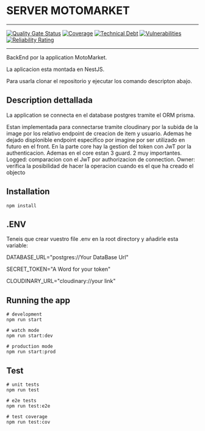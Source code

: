 # SERVER MOTOMARKET

---

[![Quality Gate Status](https://sonarcloud.io/api/project_badges/measure?project=Malethik_MotoMarket_Back&metric=alert_status)](https://sonarcloud.io/summary/new_code?id=Malethik_MotoMarket_Back)
[![Coverage](https://sonarcloud.io/api/project_badges/measure?project=Malethik_MotoMarket_Back&metric=coverage)](https://sonarcloud.io/summary/new_code?id=Malethik_MotoMarket_Back)
[![Technical Debt](https://sonarcloud.io/api/project_badges/measure?project=Malethik_MotoMarket_Back&metric=sqale_index)](https://sonarcloud.io/summary/new_code?id=Malethik_MotoMarket_Back)
[![Vulnerabilities](https://sonarcloud.io/api/project_badges/measure?project=Malethik_MotoMarket_Back&metric=vulnerabilities)](https://sonarcloud.io/summary/new_code?id=Malethik_MotoMarket_Back)
[![Reliability Rating](https://sonarcloud.io/api/project_badges/measure?project=Malethik_MotoMarket_Back&metric=reliability_rating)](https://sonarcloud.io/summary/new_code?id=Malethik_MotoMarket_Back)

---

BackEnd por la application MotoMarket.

La aplicacion esta montada en NestJS.

Para usarla clonar el repositorio y ejecutar los comando descripton abajo.

## Description dettallada

La application se connecta en el database postgres tramite el ORM prisma.

Estan implementada para connectarse tramite cloudinary por la subida de la image por los relativo endpoint de creacion de item y usuario.
Ademas he dejado displonible endpoint especifico por imagine por ser utilizado en futuro en el front.
En la parte core hay la gestion del token con JwT por la authenticacion. Ademas en el core estan 3 guard. 2 muy importantes.
Logged: comparacion con el JwT por authorizacion de connection.
Owner: verifica la posibilidad de hacer la operacion cuando es el que ha creado el objecto

## Installation

```shell
npm install
```

## .ENV

Teneis que crear vuestro file .env en la root directory y añadirle esta variable:

DATABASE_URL="postgres://Your DataBase Url"

SECRET_TOKEN="A Word for your token"

CLOUDINARY_URL="cloudinary://your link"

## Running the app

```shell
# development
npm run start

# watch mode
npm run start:dev

# production mode
npm run start:prod
```

## Test

```shell
# unit tests
npm run test

# e2e tests
npm run test:e2e

# test coverage
npm run test:cov
```
